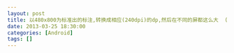```yaml
---
layout: post
title: 以480x800为标准出的标注,转换成相应(240dpi)的dp,然后在不同的屏都这么大  (但wrap_content的图片会随屏变大小)
date: 2013-03-25 18:30:00
categories: [Android]
tags: []
---
```

        